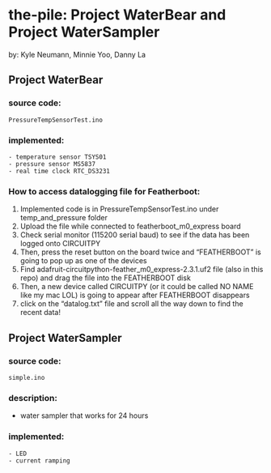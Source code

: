 # the-pile: Project WaterBear and Project WaterSampler
 by: Kyle Neumann, Minnie Yoo, Danny La

## Project WaterBear
### source code:
```
PressureTempSensorTest.ino
```

### implemented:
```
- temperature sensor TSYS01
- pressure sensor MS5837
- real time clock RTC_DS3231
```
### How to access datalogging file for Featherboot:
1. Implemented code is in PressureTempSensorTest.ino under temp_and_pressure folder
2. Upload the file while connected to featherboot_m0_express board
3. Check serial monitor (115200 serial baud) to see if the data has been logged onto CIRCUITPY
4. Then, press the reset button on the board twice and “FEATHERBOOT” is going to pop up as one of the devices
5. Find adafruit-circuitpython-feather_m0_express-2.3.1.uf2 file (also in this repo) and drag the file into the FEATHERBOOT disk
6. Then, a new device called CIRCUITPY (or it could be called NO NAME like my mac LOL) is going to appear after FEATHERBOOT disappears
7. click on the “datalog.txt” file and scroll all the way down to find the recent data!


## Project WaterSampler
  
### source code:
```
simple.ino
```
### description:
- water sampler that works for 24 hours

### implemented:
```
- LED
- current ramping
```
